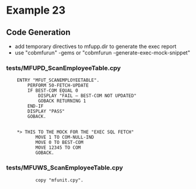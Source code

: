 # Example 23

## Code Generation

 - add temporary directives to mfupp.dir to generate the exec report
 - use "cobmfurun" -gems or "cobmfurun -generate-exec-mock-snippet​"

### tests/MFUPD_ScanEmployeeTable.cpy

```COBOL
    ENTRY "MFUT_SCANEMPLOYEETABLE".
        PERFORM 50-FETCH-UPDATE
        IF BEST-COM EQUAL 0
            DISPLAY "FAIL – BEST-COM NOT UPDATED"
            GOBACK RETURNING 1
        END-IF
        DISPLAY "PASS"
        GOBACK.
       

    *> THIS TO THE MOCK FOR THE "EXEC SQL FETCH"
           MOVE 1 TO COM-NULL-IND
           MOVE 0 TO BEST-COM
           MOVE 12345 TO COM
           GOBACK.
```

### tests/MFUWS_ScanEmployeeTable.cpy

```COBOL
           copy "mfunit.cpy".
```